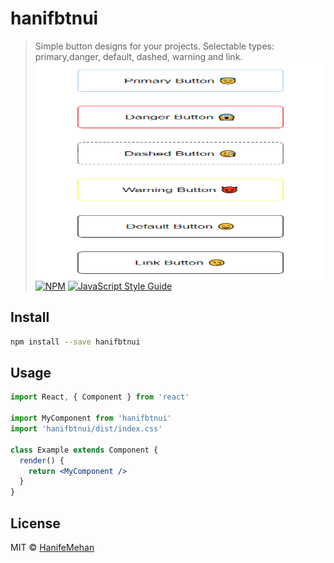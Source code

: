 # hanifbtnui

> Simple button designs for your projects. Selectable types: primary,danger, default, dashed, warning and link.
<img
  src="src/img/ss.png"
  alt="Alt text"
  title="Optional title"
  style=" margin: 0 auto; width: 500px; height:350px; display:flex; justify-content: center;
">
[![NPM](https://img.shields.io/npm/v/hanifbtnui.svg)](https://www.npmjs.com/package/hanifbtnui) [![JavaScript Style Guide](https://img.shields.io/badge/code_style-standard-brightgreen.svg)](https://standardjs.com)

## Install

```bash
npm install --save hanifbtnui
```

## Usage

```jsx
import React, { Component } from 'react'

import MyComponent from 'hanifbtnui'
import 'hanifbtnui/dist/index.css'

class Example extends Component {
  render() {
    return <MyComponent />
  }
}
```

## License

MIT © [HanifeMehan](https://github.com/HanifeMehan)
